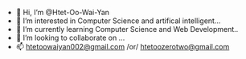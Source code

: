- 👋 Hi, I’m @Htet-Oo-Wai-Yan
- 👀 I’m interested in Computer Science and artifical intelligent...
- 🌱 I’m currently learning Computer Science and Web Development..
- 💞️ I’m looking to collaborate on ...
- 📫 htetoowaiyan002@gmail.com /or/ htetoozerotwo@gmail.com

<!---
Htet-Oo-Wai-Yan/Htet-Oo-Wai-Yan is a ✨ special ✨ repository because its `README.md` (this file) appears on your GitHub profile.
You can click the Preview link to take a look at your changes.
--->
